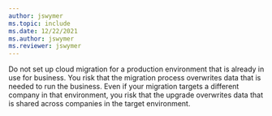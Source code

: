 ```yaml
---
author: jswymer
ms.topic: include
ms.date: 12/22/2021
ms.author: jswymer
ms.reviewer: jswymer
---
```

Do not set up cloud migration for a production environment that is already in use for business. You risk that the migration process overwrites data that is needed to run the business. Even if your migration targets a different company in that environment, you risk that the upgrade overwrites data that is shared across companies in the target environment.